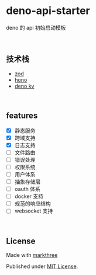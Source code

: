 # deno-api-starter

deno 的 api 初始启动模板

<br />

## 技术栈

- [zod](https://zod.dev)
- [hono](https://github.com/honojs/hono)
- [deno kv](https://deno.com/kv)

<br />

## features

- [x] 静态服务
- [x] 跨域支持
- [x] 日志支持
- [ ] 文件路由
- [ ] 错误处理
- [ ] 权限系统
- [ ] 用户体系
- [ ] 抽象存储层
- [ ] oauth 体系
- [ ] docker 支持
- [ ] 规范的响应结构
- [ ] websocket 支持

<br />

## License

Made with [markthree](https://github.com/markthree/)

Published under [MIT License](./LICENSE).
